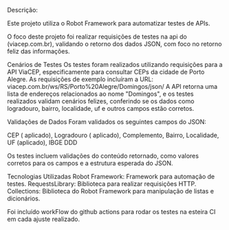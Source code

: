 Descrição:

Este projeto utiliza o Robot Framework para automatizar testes de APIs. 

O foco deste projeto foi realizar requisições de testes na api do (viacep.com.br), validando o retorno dos dados JSON, com foco no retorno feliz das informações.


Cenários de Testes
Os testes foram realizados utilizando requisições para a API ViaCEP, especificamente para consultar CEPs da cidade de Porto Alegre.
As requisições de exemplo incluíram a URL: viacep.com.br/ws/RS/Porto%20Alegre/Domingos/json/
A API retorna uma lista de endereços relacionados ao nome "Domingos", e os testes realizados validam cenários felizes, conferindo se os dados como logradouro, bairro, localidade, uf e outros campos estão corretos.

Validações de Dados
Foram validados os seguintes campos do JSON:

CEP ( aplicado), 
Logradouro ( aplicado), 
Complemento, 
Bairro,
Localidade, 
UF (aplicado), 
IBGE
DDD

Os testes incluem validações do conteúdo retornado, como valores corretos para os campos e a estrutura esperada do JSON.

Tecnologias Utilizadas
Robot Framework: Framework para automação de testes.
RequestsLibrary: Biblioteca para realizar requisições HTTP.
Collections: Biblioteca do Robot Framework para manipulação de listas e dicionários.


Foi incluído workFlow do github actions para rodar os testes na esteira CI em cada ajuste realizado.




